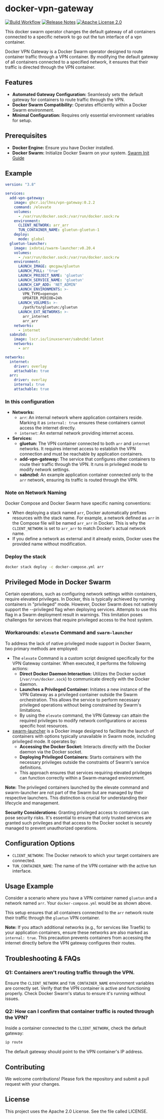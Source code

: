 # docker-vpn-gateway

[![Build Workflow](https://github.com/lhns/docker-vpn-gateway/workflows/build/badge.svg)](https://github.com/lhns/docker-vpn-gateway/actions?query=workflow%3Abuild)
[![Release Notes](https://img.shields.io/github/release/lhns/docker-vpn-gateway.svg?maxAge=3600)](https://github.com/lhns/docker-vpn-gateway/releases/latest)
[![Apache License 2.0](https://img.shields.io/github/license/lhns/docker-vpn-gateway.svg?maxAge=3600)](https://www.apache.org/licenses/LICENSE-2.0)

This docker swarm operator changes the default gateway of all containers connected to a specific network to go out the tun interface of a vpn container.

Docker VPN Gateway is a Docker Swarm operator designed to route container traffic through a VPN container. By modifying the default gateway of all containers connected to a specified network, it ensures that their traffic is directed through the VPN container.

## Features

- **Automated Gateway Configuration:** Seamlessly sets the default gateway for containers to route traffic through the VPN.
- **Docker Swarm Compatibility:** Operates efficiently within a Docker Swarm environment.
- **Minimal Configuration:** Requires only essential environment variables for setup.

## Prerequisites

- **Docker Engine:** Ensure you have Docker installed.
- **Docker Swarm:** Initialize Docker Swarm on your system. [Swarm Init Guide](https://docs.docker.com/engine/swarm/swarm-tutorial/create-swarm/)

## Example

```yml
version: "3.8"

services:
  add-vpn-gateway:
    image: ghcr.io/lhns/vpn-gateway:0.2.2
    command: /elevate
    volumes:
      - /var/run/docker.sock:/var/run/docker.sock:rw
    environment:
      CLIENT_NETWORK: arr_arr
      TUN_CONTAINER_NAME: gluetun-gluetun-1
    deploy:
      mode: global
  gluetun-launcher:
    image: ixdotai/swarm-launcher:v0.20.4
    volumes:
      - /var/run/docker.sock:/var/run/docker.sock:rw
    environment:
      LAUNCH_IMAGE: qmcgaw/gluetun
      LAUNCH_PULL: 'true'
      LAUNCH_PROJECT_NAME: 'gluetun'
      LAUNCH_SERVICE_NAME: 'gluetun'
      LAUNCH_CAP_ADD: 'NET_ADMIN'
      LAUNCH_ENVIRONMENTS: >-
        VPN_TYPE=openvpn
        UPDATER_PERIOD=24h
      LAUNCH_VOLUMES: >-
        /path/to/gluetun:/gluetun
      LAUNCH_EXT_NETWORKS: >-
        arr_internet
        arr_arr
    networks:
      - internet
  sabnzbd:
    image: lscr.io/linuxserver/sabnzbd:latest
    networks:
      - arr

networks:
  internet:
    driver: overlay
    attachable: true
  arr:
    driver: overlay
    internal: true
    attachable: true
```

### In this configuration

- **Networks:**
  - `arr`: An internal network where application containers reside. Marking it as `internal: true` ensures these containers cannot access the internet directly.
  - `internet`: An external network providing internet access.
- **Services:**
  - **gluetun:** The VPN container connected to both `arr` and `internet` networks. It requires internet access to establish the VPN connection and must be reachable by application containers.
  - **add-vpn-gateway:** The service that configures other containers to route their traffic through the VPN. It runs in privileged mode to modify network settings.
  - **sabnzbd:** An example application container connected only to the `arr` network, ensuring its traffic is routed through the VPN.

### Note on Network Naming

Docker Compose and Docker Swarm have specific naming conventions:
- When deploying a stack named `arr`, Docker automatically prefixes resources with the stack name. For example, a network defined as `arr` in the Compose file will be named `arr_arr` in Docker. This is why the `CLIENT_NETWORK` is set to `arr_arr` to match Docker's actual network name.
- If you define a network as external and it already exists, Docker uses the provided name without modification.

### Deploy the stack

```sh
docker stack deploy -c docker-compose.yml arr
```

## Privileged Mode in Docker Swarm

Certain operations, such as configuring network settings within containers, require elevated privileges. In Docker, this is typically achieved by running containers in "privileged" mode. However, Docker Swarm does not natively support the --privileged flag when deploying services. Attempts to use this flag in a Swarm deployment result in warnings. This limitation poses challenges for services that require privileged access to the host system.

### Workarounds: `elevate` Command and `swarm-launcher`

To address the lack of native privileged mode support in Docker Swarm, two primary methods are employed:
- The `elevate` Command is a custom script designed specifically for the VPN Gateway container. When executed, it performs the following actions:
  - **Direct Docker Daemon Interaction:** Utilizes the Docker socket (`/var/run/docker.sock`) to communicate directly with the Docker daemon.
  - **Launches a Privileged Container:** Initiates a new instance of the VPN Gateway as a privileged container outside the Swarm orchestration. This allows the service to perform necessary privileged operations without being constrained by Swarm's limitations.
  - By using the `elevate` command, the VPN Gateway can attain the required privileges to modify network configurations or access specific host resources.
- [swarm-launcher](https://github.com/ix-ai/swarm-launcher) is a Docker image designed to facilitate the launch of containers with options typically unavailable in Swarm mode, including privileged mode. It operates by:
  - **Accessing the Docker Socket:** Interacts directly with the Docker daemon via the Docker socket.
  - **Deploying Privileged Containers:** Starts containers with the necessary privileges outside the constraints of Swarm's service definitions.
  - This approach ensures that services requiring elevated privileges can function correctly within a Swarm-managed environment.

**Note:** The privileged containers launched by the elevate command and swarm-launcher are not part of the Swarm but are managed by their respective launchers. This distinction is crucial for understanding their lifecycle and management.

**Security Considerations:**
Granting privileged access to containers can pose security risks. It's essential to ensure that only trusted services are granted such privileges and that access to the Docker socket is securely managed to prevent unauthorized operations.

## Configuration Options

- `CLIENT_NETWORK`: The Docker network to which your target containers are connected.
- `TUN_CONTAINER_NAME`: The name of the VPN container with the active tun interface.

## Usage Example

Consider a scenario where you have a VPN container named `gluetun` and a network named `arr`. Your `docker-compose.yml` would be as shown above.

This setup ensures that all containers connected to the `arr` network route their traffic through the `gluetun` VPN container.

**Note:** If you attach additional networks (e.g., for services like Traefik) to your application containers, ensure these networks are also marked as `internal: true`. This precaution prevents containers from accessing the internet directly before the VPN gateway configures their routes.

## Troubleshooting & FAQs

### Q1: Containers aren't routing traffic through the VPN.

Ensure the `CLIENT_NETWORK` and `TUN_CONTAINER_NAME` environment variables are correctly set.
Verify that the VPN container is active and functioning properly.
Check Docker Swarm's status to ensure it's running without issues.

### Q2: How can I confirm that container traffic is routed through the VPN?

Inside a container connected to the `CLIENT_NETWORK`, check the default gateway:
```sh
ip route
```
The default gateway should point to the VPN container's IP address.

## Contributing

We welcome contributions! Please fork the repository and submit a pull request with your changes.

## License

This project uses the Apache 2.0 License. See the file called LICENSE.
